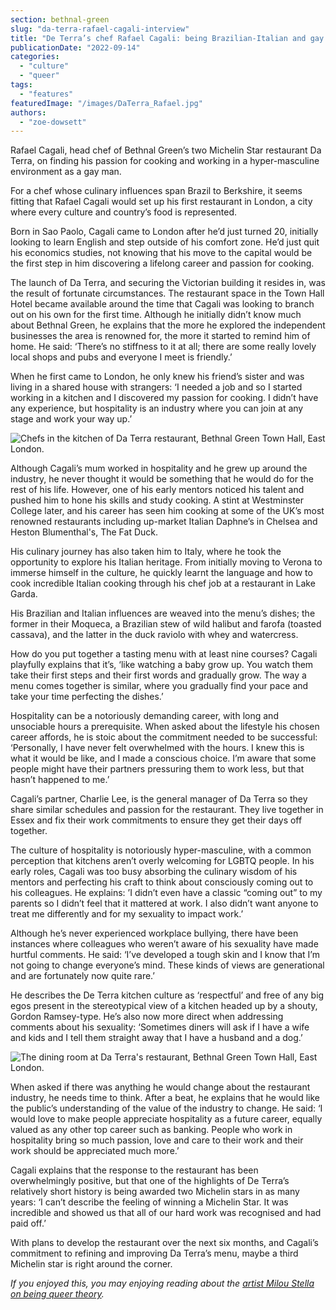 ```yaml
---
section: bethnal-green
slug: "da-terra-rafael-cagali-interview"
title: "De Terra’s chef Rafael Cagali: being Brazilian-Italian and gay in a hyper-masculine world"
publicationDate: "2022-09-14"
categories: 
  - "culture"
  - "queer"
tags: 
  - "features"
featuredImage: "/images/DaTerra_Rafael.jpg"
authors: 
  - "zoe-dowsett"
---
```


Rafael Cagali, head chef of Bethnal Green’s two Michelin Star restaurant Da Terra, on finding his passion for cooking and working in a hyper-masculine environment as a gay man.

For a chef whose culinary influences span Brazil to Berkshire, it seems fitting that Rafael Cagali would set up his first restaurant in London, a city where every culture and country’s food is represented.

Born in Sao Paolo, Cagali came to London after he’d just turned 20, initially looking to learn English and step outside of his comfort zone. He’d just quit his economics studies, not knowing that his move to the capital would be the first step in him discovering a lifelong career and passion for cooking.

The launch of Da Terra, and securing the Victorian building it resides in, was the result of fortunate circumstances. The restaurant space in the Town Hall Hotel became available around the time that Cagali was looking to branch out on his own for the first time. Although he initially didn’t know much about Bethnal Green, he explains that the more he explored the independent businesses the area is renowned for, the more it started to remind him of home. He said: ‘There’s no stiffness to it at all; there are some really lovely local shops and pubs and everyone I meet is friendly.’

When he first came to London, he only knew his friend’s sister and was living in a shared house with strangers: ‘I needed a job and so I started working in a kitchen and I discovered my passion for cooking. I didn’t have any experience, but hospitality is an industry where you can join at any stage and work your way up.’

![Chefs in the kitchen of Da Terra restaurant, Bethnal Green Town Hall, East London.](/images/DaTerra_kitchen-chefs-1024x683.jpg)

Although Cagali’s mum worked in hospitality and he grew up around the industry, he never thought it would be something that he would do for the rest of his life. However, one of his early mentors noticed his talent and pushed him to hone his skills and study cooking. A stint at Westminster College later, and his career has seen him cooking at some of the UK’s most renowned restaurants including up-market Italian Daphne’s in Chelsea and Heston Blumenthal's, The Fat Duck.

His culinary journey has also taken him to Italy, where he took the opportunity to explore his Italian heritage. From initially moving to Verona to immerse himself in the culture, he quickly learnt the language and how to cook incredible Italian cooking through his chef job at a restaurant in Lake Garda.

His Brazilian and Italian influences are weaved into the menu’s dishes; the former in their Moqueca, a Brazilian stew of wild halibut and farofa (toasted cassava), and the latter in the duck raviolo with whey and watercress.

How do you put together a tasting menu with at least nine courses? Cagali playfully explains that it’s, ‘like watching a baby grow up. You watch them take their first steps and their first words and gradually grow. The way a menu comes together is similar, where you gradually find your pace and take your time perfecting the dishes.’

Hospitality can be a notoriously demanding career, with long and unsociable hours a prerequisite. When asked about the lifestyle his chosen career affords, he is stoic about the commitment needed to be successful: ‘Personally, I have never felt overwhelmed with the hours. I knew this is what it would be like, and I made a conscious choice. I’m aware that some people might have their partners pressuring them to work less, but that hasn’t happened to me.’

Cagali’s partner, Charlie Lee, is the general manager of Da Terra so they share similar schedules and passion for the restaurant. They live together in Essex and fix their work commitments to ensure they get their days off together.

The culture of hospitality is notoriously hyper-masculine, with a common perception that kitchens aren’t overly welcoming for LGBTQ people. In his early roles, Cagali was too busy absorbing the culinary wisdom of his mentors and perfecting his craft to think about consciously coming out to his colleagues. He explains: ’I didn’t even have a classic “coming out” to my parents so I didn’t feel that it mattered at work. I also didn’t want anyone to treat me differently and for my sexuality to impact work.’

Although he’s never experienced workplace bullying, there have been instances where colleagues who weren’t aware of his sexuality have made hurtful comments. He said: ‘I’ve developed a tough skin and I know that I’m not going to change everyone’s mind. These kinds of views are generational and are fortunately now quite rare.’

He describes the De Terra kitchen culture as ‘respectful’ and free of any big egos present in the stereotypical view of a kitchen headed up by a shouty, Gordon Ramsey-type. He’s also now more direct when addressing comments about his sexuality: ‘Sometimes diners will ask if I have a wife and kids and I tell them straight away that I have a husband and a dog.’

![The dining room at Da Terra's restaurant, Bethnal Green Town Hall, East London.](/images/DaTerra_inside-restaurant-1024x683.jpg)

When asked if there was anything he would change about the restaurant industry, he needs time to think. After a beat, he explains that he would like the public’s understanding of the value of the industry to change. He said: ‘I would love to make people appreciate hospitality as a future career, equally valued as any other top career such as banking. People who work in hospitality bring so much passion, love and care to their work and their work should be appreciated much more.’

Cagali explains that the response to the restaurant has been overwhelmingly positive, but that one of the highlights of De Terra’s relatively short history is being awarded two Michelin stars in as many years: ‘I can’t describe the feeling of winning a Michelin Star. It was incredible and showed us that all of our hard work was recognised and had paid off.’

With plans to develop the restaurant over the next six months, and Cagali’s commitment to refining and improving Da Terra’s menu, maybe a third Michelin star is right around the corner.

_If you enjoyed this, you may enjoying reading about the [artist Milou Stella on being queer theory](https://bethnalgreenlondon.co.uk/milou-stella-artist-ivf-mental-health/)._
